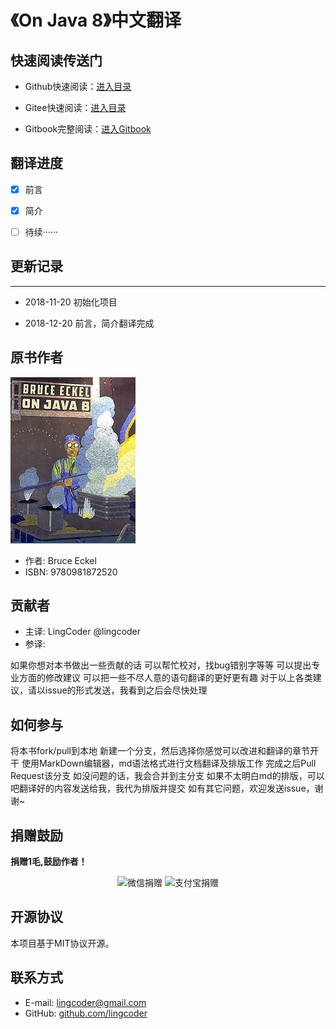 # 《On Java 8》中文翻译



## 快速阅读传送门

- Github快速阅读：[进入目录](https://github.com/LingCoder/OnJava8/blob/master/SUMMARY.md)

- Gitee快速阅读：[进入目录](https://gitee.com/lingcoder/OnJava8/blob/master/README.md)

- Gitbook完整阅读：[进入Gitbook](https://lingcoder.gitbook.io/onjava8)


## 翻译进度
- [x] 前言 
- [x] 简介 
- [ ] 待续······


## 更新记录

------

- 2018-11-20  初始化项目

- 2018-12-20 前言，简介翻译完成

  
## 原书作者

<div align="left">
<img src="https://raw.githubusercontent.com/LingCoder/OnJava8/master/cover_small.jpg"  alt="cover\_small" />
 </div>

* 作者: Bruce Eckel 
* ISBN: 9780981872520

## 贡献者
* 主译: LingCoder @lingcoder
* 参译:  

如果你想对本书做出一些贡献的话
可以帮忙校对，找bug错别字等等
可以提出专业方面的修改建议
可以把一些不尽人意的语句翻译的更好更有趣
对于以上各类建议，请以issue的形式发送，我看到之后会尽快处理

## 如何参与
将本书fork/pull到本地
新建一个分支，然后选择你感觉可以改进和翻译的章节开干
使用MarkDown编辑器，md语法格式进行文档翻译及排版工作
完成之后Pull Request该分支
如没问题的话，我会合并到主分支
如果不太明白md的排版，可以吧翻译好的内容发送给我，我代为排版并提交
如有其它问题，欢迎发送issue，谢谢~

## 捐赠鼓励

**捐赠1毛,鼓励作者！**

<div align="center">
<img src="https://raw.githubusercontent.com/LingCoder/OnJava8/master/images/wechat.PNG"  alt="微信捐赠" height="320"width="320" title="微信捐赠"/>
<img src="https://raw.githubusercontent.com/LingCoder/OnJava8/master/images/alipay.PNG"  alt="支付宝捐赠" title="支付宝捐赠"  height="320"width="320"/>
 </div>


## 开源协议
本项目基于MIT协议开源。

## 联系方式
*  E-mail:  <lingcoder@gmail.com>
* GitHub:  [github.com/lingcoder](https://github.com/LingCoder)





